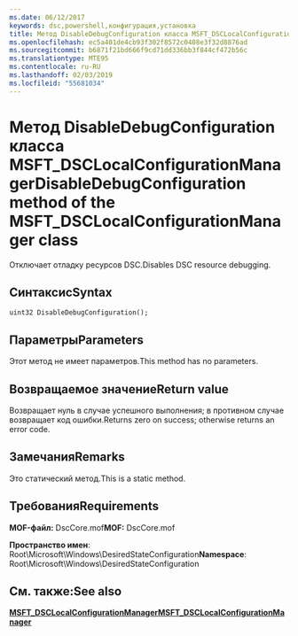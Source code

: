 ```yaml
---
ms.date: 06/12/2017
keywords: dsc,powershell,конфигурация,установка
title: Метод DisableDebugConfiguration класса MSFT_DSCLocalConfigurationManager
ms.openlocfilehash: ec5a401de4cb93f302f8572c0408e3f32d8876ad
ms.sourcegitcommit: b6871f21bd666f9cd71dd336bb3f844cf472b56c
ms.translationtype: MTE95
ms.contentlocale: ru-RU
ms.lasthandoff: 02/03/2019
ms.locfileid: "55681034"
---
```

# <a name="disabledebugconfiguration-method-of-the-msftdsclocalconfigurationmanager-class"></a><span data-ttu-id="99022-103">Метод DisableDebugConfiguration класса MSFT_DSCLocalConfigurationManager</span><span class="sxs-lookup"><span data-stu-id="99022-103">DisableDebugConfiguration method of the MSFT_DSCLocalConfigurationManager class</span></span>

<span data-ttu-id="99022-104">Отключает отладку ресурсов DSC.</span><span class="sxs-lookup"><span data-stu-id="99022-104">Disables DSC resource debugging.</span></span>

## <a name="syntax"></a><span data-ttu-id="99022-105">Синтаксис</span><span class="sxs-lookup"><span data-stu-id="99022-105">Syntax</span></span>

```mof
uint32 DisableDebugConfiguration();
```

## <a name="parameters"></a><span data-ttu-id="99022-106">Параметры</span><span class="sxs-lookup"><span data-stu-id="99022-106">Parameters</span></span>

<span data-ttu-id="99022-107">Этот метод не имеет параметров.</span><span class="sxs-lookup"><span data-stu-id="99022-107">This method has no parameters.</span></span>

## <a name="return-value"></a><span data-ttu-id="99022-108">Возвращаемое значение</span><span class="sxs-lookup"><span data-stu-id="99022-108">Return value</span></span>

<span data-ttu-id="99022-109">Возвращает нуль в случае успешного выполнения; в противном случае возвращает код ошибки.</span><span class="sxs-lookup"><span data-stu-id="99022-109">Returns zero on success; otherwise returns an error code.</span></span>

## <a name="remarks"></a><span data-ttu-id="99022-110">Замечания</span><span class="sxs-lookup"><span data-stu-id="99022-110">Remarks</span></span>

<span data-ttu-id="99022-111">Это статический метод.</span><span class="sxs-lookup"><span data-stu-id="99022-111">This is a static method.</span></span>

## <a name="requirements"></a><span data-ttu-id="99022-112">Требования</span><span class="sxs-lookup"><span data-stu-id="99022-112">Requirements</span></span>

<span data-ttu-id="99022-113">**MOF-файл:** DscCore.mof</span><span class="sxs-lookup"><span data-stu-id="99022-113">**MOF:** DscCore.mof</span></span>

<span data-ttu-id="99022-114">**Пространство имен**: Root\Microsoft\Windows\DesiredStateConfiguration</span><span class="sxs-lookup"><span data-stu-id="99022-114">**Namespace**: Root\Microsoft\Windows\DesiredStateConfiguration</span></span>

## <a name="see-also"></a><span data-ttu-id="99022-115">См. также:</span><span class="sxs-lookup"><span data-stu-id="99022-115">See also</span></span>

[<span data-ttu-id="99022-116">**MSFT_DSCLocalConfigurationManager**</span><span class="sxs-lookup"><span data-stu-id="99022-116">**MSFT_DSCLocalConfigurationManager**</span></span>](msft-dsclocalconfigurationmanager.md)